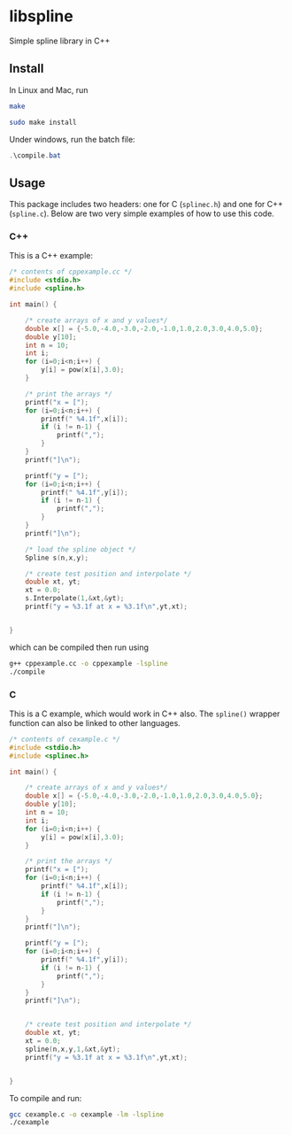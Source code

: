 # libspline

Simple spline library in C++

## Install

In Linux and Mac, run

```bash
make

sudo make install
```

Under windows, run the batch file:

```powershell
.\compile.bat
```

## Usage

This package includes two headers: one for C (`splinec.h`) and one for C++ (`spline.c`). Below are two very simple examples of how to use this code.

### C++

This is a C++ example:

```cpp
/* contents of cppexample.cc */
#include <stdio.h>
#include <spline.h>

int main() {

	/* create arrays of x and y values*/
	double x[] = {-5.0,-4.0,-3.0,-2.0,-1.0,1.0,2.0,3.0,4.0,5.0};
	double y[10];
	int n = 10;
	int i;
	for (i=0;i<n;i++) {
		y[i] = pow(x[i],3.0);
	}

	/* print the arrays */
	printf("x = [");
	for (i=0;i<n;i++) {
		printf(" %4.1f",x[i]);
		if (i != n-1) {
			printf(",");
		}
	}
	printf("]\n");

	printf("y = [");
	for (i=0;i<n;i++) {
		printf(" %4.1f",y[i]);
		if (i != n-1) {
			printf(",");
		}
	}
	printf("]\n");

	/* load the spline object */
	Spline s(n,x,y);

	/* create test position and interpolate */
	double xt, yt;
	xt = 0.0;
	s.Interpolate(1,&xt,&yt);
	printf("y = %3.1f at x = %3.1f\n",yt,xt);


}

```

which can be compiled then run using

```bash
g++ cppexample.cc -o cppexample -lspline
./compile
```
### C

This is a C example, which would work in C++ also. The `spline()` wrapper function can also be linked to other languages.

```c
/* contents of cexample.c */
#include <stdio.h>
#include <splinec.h>

int main() {

	/* create arrays of x and y values*/
	double x[] = {-5.0,-4.0,-3.0,-2.0,-1.0,1.0,2.0,3.0,4.0,5.0};
	double y[10];
	int n = 10;
	int i;
	for (i=0;i<n;i++) {
		y[i] = pow(x[i],3.0);
	}

	/* print the arrays */
	printf("x = [");
	for (i=0;i<n;i++) {
		printf(" %4.1f",x[i]);
		if (i != n-1) {
			printf(",");
		}
	}
	printf("]\n");

	printf("y = [");
	for (i=0;i<n;i++) {
		printf(" %4.1f",y[i]);
		if (i != n-1) {
			printf(",");
		}
	}
	printf("]\n");


	/* create test position and interpolate */
	double xt, yt;
	xt = 0.0;
	spline(n,x,y,1,&xt,&yt);
	printf("y = %3.1f at x = %3.1f\n",yt,xt);


}

```
To compile and run:
```bash
gcc cexample.c -o cexample -lm -lspline
./cexample
```